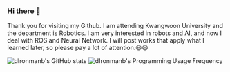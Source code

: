 ### Hi there 👋
Thank you for visiting my Github. I am attending Kwangwoon University and the department is Robotics. I am very interested in robots and AI, and now I deal with ROS and Neural Network. I will post works that apply what I learned later, so please pay a lot of attention.:laughing::laughing:

![dIronmanb's GitHub stats](https://github-readme-stats.vercel.app/api?username=dIronmanb&show_icons=true&theme=dark)
![dIronmanb's Programming Usage Frequency](https://github-readme-stats.vercel.app/api/top-langs/?username=dIronmanb&langs_count=8)


<!--
**dIronmanb/dIronmanb** is a ✨ _special_ ✨ repository because its `README.md` (this file) appears on your GitHub profile.

Here are some ideas to get you started:

- 🔭 I’m currently working on ...
- 🌱 I’m currently learning ...
- 👯 I’m looking to collaborate on ...
- 🤔 I’m looking for help with ...
- 💬 Ask me about ...
- 📫 How to reach me: ...
- 😄 Pronouns: ...
- ⚡ Fun fact: ...
-->
